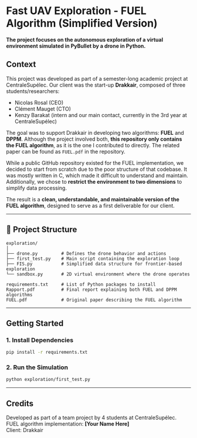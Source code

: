 # Fast UAV Exploration - FUEL Algorithm (Simplified Version)

**The project focuses on the autonomous exploration of a virtual environment simulated in PyBullet by a drone in Python.**

## Context

This project was developed as part of a semester-long academic project at CentraleSupélec. Our client was the start-up **Drakkair**, composed of three students/researchers:  
- Nicolas Rosal (CEO)  
- Clément Mauget (CTO)  
- Kenzy Barakat (intern and our main contact, currently in the 3rd year at CentraleSupélec)

The goal was to support Drakkair in developing two algorithms: **FUEL** and **DPPM**. Although the project involved both, **this repository only contains the FUEL algorithm**, as it is the one I contributed to directly. The related paper can be found as `FUEL.pdf` in the repository.

While a public GitHub repository existed for the FUEL implementation, we decided to start from scratch due to the poor structure of that codebase. It was mostly written in C, which made it difficult to understand and maintain. Additionally, we chose to **restrict the environment to two dimensions** to simplify data processing.

The result is a **clean, understandable, and maintainable version of the FUEL algorithm**, designed to serve as a first deliverable for our client.

---

## 📁 Project Structure

```
exploration/
│
├── drone.py         # Defines the drone behavior and actions
├── first_test.py    # Main script containing the exploration loop
├── FIS.py           # Simplified data structure for frontier-based exploration
└── sandbox.py       # 2D virtual environment where the drone operates

requirements.txt     # List of Python packages to install
Rapport.pdf          # Final report explaining both FUEL and DPPM algorithms
FUEL.pdf             # Original paper describing the FUEL algorithm
```

---

## Getting Started

### 1. Install Dependencies

```bash
pip install -r requirements.txt
```

### 2. Run the Simulation

```bash
python exploration/first_test.py
```

---

## Credits

Developed as part of a team project by 4 students at CentraleSupélec.  
FUEL algorithm implementation: **[Your Name Here]**  
Client: Drakkair
